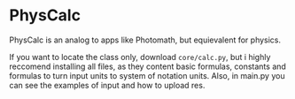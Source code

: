 # PhysCalc
PhysCalc is an analog to apps like Photomath, but equievalent for physics.

If you want to locate the class only, download ```core/calc.py```, but i highly reccomend installing all files, as they content basic formulas, constants and formulas to turn input units to system of notation units. Also, in main.py you can see the examples of input and how to upload res.
